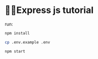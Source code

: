 # 🔗🚀Express js tutorial


run:
```bash
npm install
```

```bash
cp .env.example .env
```

```bash
npm start
 ```
